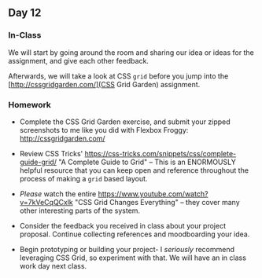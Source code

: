 ## Day 12

### In-Class

We will start by going around the room and sharing our idea or ideas for the assignment, and give each other feedback.

Afterwards, we will take a look at CSS `grid` before you jump into the [http://cssgridgarden.com/](CSS Grid Garden) assignment.

### Homework

* Complete the CSS Grid Garden exercise, and submit your zipped screenshots to me like you did with Flexbox Froggy: http://cssgridgarden.com/

* Review CSS Tricks' https://css-tricks.com/snippets/css/complete-guide-grid/ "A Complete Guide to Grid" – This is an ENORMOUSLY helpful resource that you can keep open and reference throughout the process of making a `grid` based layout.

* _Please_ watch the entire https://www.youtube.com/watch?v=7kVeCqQCxlk "CSS Grid Changes Everything" – they cover many other interesting parts of the system.

* Consider the feedback you received in class about your project proposal. Continue collecting references and moodboarding your idea.

* Begin prototyping or building your project- I _seriously_ recommend leveraging CSS Grid, so experiment with that. We will have an in class work day next class.
